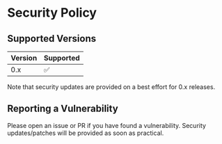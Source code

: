 # Security Policy

## Supported Versions

| Version | Supported          |
| ------- | ------------------ |
| 0.x     | :white_check_mark: |

Note that security updates are provided on a best effort for 0.x releases.

## Reporting a Vulnerability

Please open an issue or PR if you have found a vulnerability. Security 
updates/patches will be provided as soon as practical.

